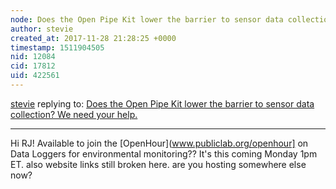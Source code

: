 ```yaml
---
node: Does the Open Pipe Kit lower the barrier to sensor data collection? We need your help.
author: stevie
created_at: 2017-11-28 21:28:25 +0000
timestamp: 1511904505
nid: 12084
cid: 17812
uid: 422561
---
```




[stevie](../profile/stevie) replying to: [Does the Open Pipe Kit lower the barrier to sensor data collection? We need your help.](../notes/rjstatic/07-21-2015/does-the-open-pipe-kit-lower-the-barrier-to-sensor-data-collection-we-need-your-help)

----
Hi RJ! Available to join the [OpenHour](www.publiclab.org/openhour] on Data Loggers for environmental monitoring?? It's this coming Monday 1pm ET.  also website links still broken here. are you hosting somewhere else now? 